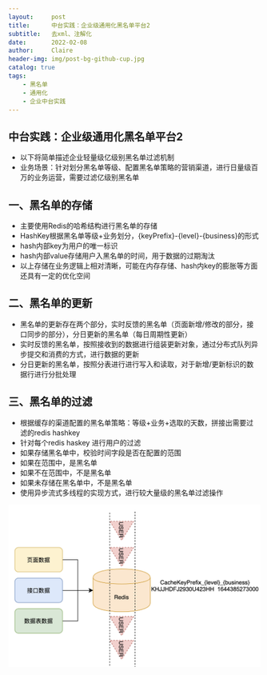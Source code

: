 ```yaml
---
layout:     post
title:      中台实践：企业级通用化黑名单平台2
subtitle:   去xml、注解化
date:       2022-02-08
author:     Claire
header-img: img/post-bg-github-cup.jpg
catalog: true
tags:
    - 黑名单
    - 通用化
    - 企业中台实践
---
```


## 中台实践：企业级通用化黑名单平台2

- 以下将简单描述企业轻量级亿级别黑名单过滤机制
- 业务场景：针对划分黑名单等级、配置黑名单策略的营销渠道，进行日量级百万的业务运营，需要过滤亿级别黑名单

## 一、黑名单的存储

- 主要使用Redis的哈希结构进行黑名单的存储
- HashKey根据黑名单等级+业务划分，{keyPrefix}-{level}-{business}的形式
- hash内部key为用户的唯一标识
- hash内部value存储用户入黑名单的时间，用于数据的过期淘汰
- 以上存储在业务逻辑上相对清晰，可能在内存存储、hash内key的膨胀等方面还具有一定的优化空间


## 二、黑名单的更新

- 黑名单的更新存在两个部分，实时反馈的黑名单（页面新增/修改的部分，接口同步的部分），分日更新的黑名单（每日周期性更新）
- 实时反馈的黑名单，按照接收到的数据进行组装更新对象，通过分布式队列异步提交和消费的方式，进行数据的更新
- 分日更新的黑名单，按照分表进行进行写入和读取，对于新增/更新标识的数据行进行分批处理

## 三、黑名单的过滤

- 根据缓存的渠道配置的黑名单策略：等级+业务+选取的天数，拼接出需要过滤的redis hashkey
- 针对每个redis haskey 进行用户的过滤
- 如果存储黑名单中，校验时间字段是否在配置的范围
- 如果在范围中，是黑名单
- 如果不在范围中，不是黑名单
- 如果未存储在黑名单中，不是黑名单
- 使用异步流式多线程的实现方式，进行较大量级的黑名单过滤操作

![avatar](../img/黑名单流程.png)